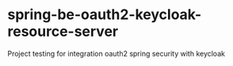 # spring-be-oauth2-keycloak-resource-server
Project testing for integration oauth2 spring security with keycloak